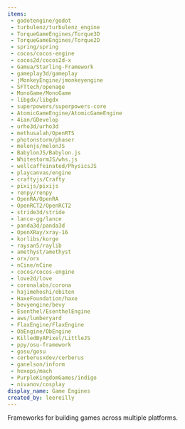 ```yaml
---
items:
 - godotengine/godot
 - turbulenz/turbulenz_engine
 - TorqueGameEngines/Torque3D
 - TorqueGameEngines/Torque2D
 - spring/spring
 - cocos/cocos-engine
 - cocos2d/cocos2d-x
 - Gamua/Starling-Framework
 - gameplay3d/gameplay
 - jMonkeyEngine/jmonkeyengine
 - SFTtech/openage
 - MonoGame/MonoGame
 - libgdx/libgdx
 - superpowers/superpowers-core
 - AtomicGameEngine/AtomicGameEngine
 - 4ian/GDevelop
 - urho3d/urho3d
 - methusalah/OpenRTS
 - photonstorm/phaser
 - melonjs/melonJS
 - BabylonJS/Babylon.js
 - WhitestormJS/whs.js
 - wellcaffeinated/PhysicsJS
 - playcanvas/engine
 - craftyjs/Crafty
 - pixijs/pixijs
 - renpy/renpy
 - OpenRA/OpenRA
 - OpenRCT2/OpenRCT2
 - stride3d/stride
 - lance-gg/lance
 - panda3d/panda3d
 - OpenXRay/xray-16
 - korlibs/korge
 - raysan5/raylib
 - amethyst/amethyst
 - orx/orx
 - nCine/nCine
 - cocos/cocos-engine
 - love2d/love
 - coronalabs/corona
 - hajimehoshi/ebiten
 - HaxeFoundation/haxe
 - bevyengine/bevy
 - Esenthel/EsenthelEngine
 - aws/lumberyard
 - FlaxEngine/FlaxEngine
 - ObEngine/ObEngine
 - KilledByAPixel/LittleJS
 - ppy/osu-framework
 - gosu/gosu
 - cerberusxdev/cerberus
 - ganelson/inform
 - hexops/mach
 - PurpleKingdomGames/indigo
 - nivanov/cosplay
display_name: Game Engines
created_by: leereilly
---
```

Frameworks for building games across multiple platforms.
